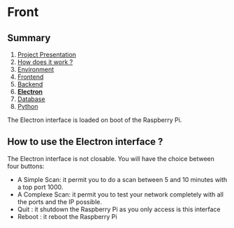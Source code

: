 # Front

## Summary

1. [Project Presentation](project.html)
2. [How does it work ?](working.html)
3. [Environment](env.html)
4. [Frontend](front.html)
5. [Backend](back.html)
6. [**Electron**](electron.html)
7. [Database](database.html)
8. [Python](python.html)

The Electron interface is loaded on boot of the Raspberry Pi.

## How to use the Electron interface ?

The Electron interface is not closable. You will have the choice between four buttons:

* A Simple Scan: it permit you to do a scan between 5 and 10 minutes with a top port 1000.
* A Complexe Scan: it permit you to test your network completely with all the ports and the IP possible.
* Quit : it shutdown the Raspberry Pi as you only access is this interface
* Reboot : it reboot the Raspberry Pi
